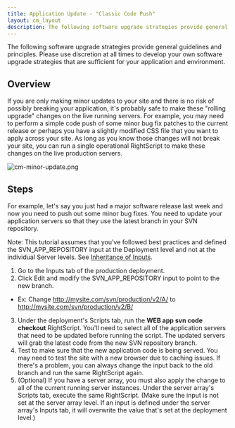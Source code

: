 ```yaml
---
title: Application Update - "Classic Code Push"
layout: cm_layout
description: The following software upgrade strategies provide general guidelines and principles when working in the RightScale Cloud Management Platform.
---
```

The following software upgrade strategies provide general guidelines and principles. Please use discretion at all times to develop your own software upgrade strategies that are sufficient for your application and environment.

## Overview

If you are only making minor updates to your site and there is no risk of possibly breaking your application, it's probably safe to make these "rolling upgrade" changes on the live running servers. For example, you may need to perform a simple code push of some minor bug fix patches to the current release or perhaps you have a slightly modified CSS file that you want to apply across your site. As long as you know those changes will not break your site, you can run a single operational RightScript to make these changes on the live production servers.

![cm-minor-update.png](/img/cm-minor-update.png)

## Steps

For example, let's say you just had a major software release last week and now you need to push out some minor bug fixes. You need to update your application servers so that they use the latest branch in your SVN repository.

Note: This tutorial assumes that you've followed best practices and defined the SVN_APP_REPOSITORY input at the Deployment level and not at the individual Server levels. See [Inheritance of Inputs](/cm/rs101/inheritance_of_inputs.html).

1. Go to the Inputs tab of the production deployment.
2. Click Edit and modify the SVN_APP_REPOSITORY input to point to the new branch.
  - Ex: Change http://mysite.com/svn/production/v2/A/ to http://mysite.com/svn/production/v2/B/
3. Under the deployment's Scripts tab, run the **WEB app svn code checkout** RightScript. You'll need to select all of the application servers that need to be updated before running the script. The updated servers will grab the latest code from the new SVN repository branch.
4. Test to make sure that the new application code is being served. You may need to test the site with a new browser due to caching issues. If there's a problem, you can always change the input back to the old branch and run the same RightScript again.
5. (Optional) If you have a server array, you must also apply the change to all of the current running server instances. Under the server array's Scripts tab, execute the same RightScript. (Make sure the input is not set at the server array level. If an input is defined under the server array's Inputs tab, it will overwrite the value that's set at the deployment level.)

